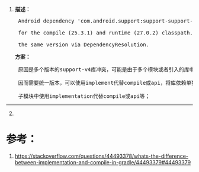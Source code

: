 1. **描述：**

   <pre>
    Android dependency 'com.android.support:support-support-v4' has different version

    for the compile (25.3.1) and runtime (27.0.2) classpath. You should manually set

    the same version via DependencyResolution.
   </pre>

    **方案：**

   <pre>
    原因是多个版本的support-v4库冲突，可能是由于多个模块或者引入的库中使用的版本和项目中引入的版本不同，

    因而需要统一版本，可以使用implement代替compile或api，将库依赖单独放在dependencies.gradle文件中，

    子模块中使用implementation代替compile或api等；
   </pre>

---

2.



# 参考：

1. https://stackoverflow.com/questions/44493378/whats-the-difference-between-implementation-and-compile-in-gradle/44493379#44493379